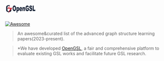# <img src=https://github.com/OpenGSL/OpenGSL/blob/main/docs/source/img/opengsl.jpg width="100" alt="awesome graph">
[![Awesome](https://awesome.re/badge-flat2.svg)](https://awesome.re)
>An awesome&amp;curated list of the advanced graph structure learning papers(2023-present).

> \*We have developed [OpenGSL](https://github.com/OpenGSL/OpenGSL), a fair and comprehensive platform to evaluate existing GSL works and facilitate future GSL research.
